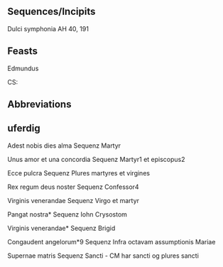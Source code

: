 ## Sequences/Incipits
Dulci symphonia  AH 40, 191

## Feasts
Edmundus


CS:

## Abbreviations



## uferdig

Adest nobis dies alma   Sequenz         Martyr

Unus amor et una concordia      Sequenz         Martyr1 et episcopus2

Ecce pulcra     Sequenz         Plures martyres et virgines

Rex regum deus noster   Sequenz         Confessor4

Virginis venerandae     Sequenz         Virgo et martyr

Pangat nostra*  Sequenz         Iohn Crysostom

Virginis venerandae*    Sequenz         Brigid

Congaudent angelorum*9  Sequenz         Infra octavam assumptionis Mariae

Supernae matris         Sequenz         Sancti  - CM har sancti og plures sancti
